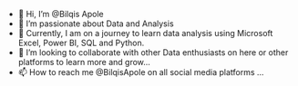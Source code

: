 - 👋 Hi, I’m @Bilqis Apole
- 👀 I’m passionate about Data and Analysis
- 🌱 Currently, I am on a journey to learn data analysis using Microsoft Excel, Power BI, SQL and Python. 
- 💞️ I’m looking to collaborate with other Data enthusiasts on here or other platforms to learn more and grow...
- 📫 How to reach me @BilqisApole on all social media platforms ...

<!---
bilqisodunola/bilqisodunola is a ✨ special ✨ repository because its `README.md` (this file) appears on your GitHub profile.
You can click the Preview link to take a look at your changes.
--->
